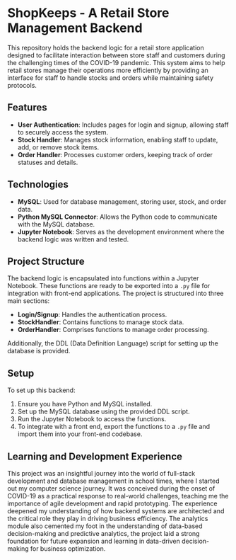 # ShopKeeps -  A Retail Store Management Backend

This repository holds the backend logic for a retail store application designed to facilitate interaction between store staff and customers during the challenging times of the COVID-19 pandemic. This system aims to help retail stores manage their operations more efficiently by providing an interface for staff to handle stocks and orders while maintaining safety protocols.

## Features

- **User Authentication**: Includes pages for login and signup, allowing staff to securely access the system.
- **Stock Handler**: Manages stock information, enabling staff to update, add, or remove stock items.
- **Order Handler**: Processes customer orders, keeping track of order statuses and details.

## Technologies

- **MySQL**: Used for database management, storing user, stock, and order data.
- **Python MySQL Connector**: Allows the Python code to communicate with the MySQL database.
- **Jupyter Notebook**: Serves as the development environment where the backend logic was written and tested.

## Project Structure

The backend logic is encapsulated into functions within a Jupyter Notebook. These functions are ready to be exported into a `.py` file for integration with front-end applications. The project is structured into three main sections:

- **Login/Signup**: Handles the authentication process.
- **StockHandler**: Contains functions to manage stock data.
- **OrderHandler**: Comprises functions to manage order processing.

Additionally, the DDL (Data Definition Language) script for setting up the database is provided.

## Setup

To set up this backend:

1. Ensure you have Python and MySQL installed.
2. Set up the MySQL database using the provided DDL script.
3. Run the Jupyter Notebook to access the functions.
4. To integrate with a front end, export the functions to a `.py` file and import them into your front-end codebase.

## Learning and Development Experience

This project was an insightful journey into the world of full-stack development and database management in school times, where I started out my computer science journey. It was conceived during the onset of COVID-19 as a practical response to real-world challenges, teaching me the importance of agile development and rapid prototyping. The experience deepened my understanding of how backend systems are architected and the critical role they play in driving business efficiency. The analytics module also cemented my foot in the understanding of data-based decision-making and predictive analytics, the project laid a strong foundation for future expansion and learning in data-driven decision-making for business optimization.
